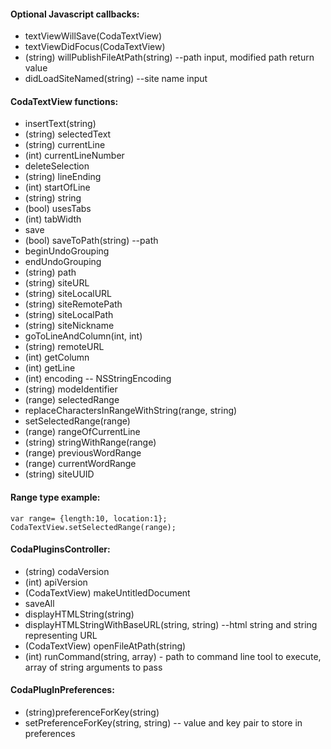 #### Optional Javascript callbacks:

- textViewWillSave(CodaTextView)
- textViewDidFocus(CodaTextView)
- (string) willPublishFileAtPath(string) --path input, modified path return value
- didLoadSiteNamed(string) --site name input

#### CodaTextView functions:

- insertText(string)
- (string) selectedText
- (string) currentLine
- (int) currentLineNumber
- deleteSelection
- (string) lineEnding
- (int) startOfLine
- (string) string
- (bool) usesTabs
- (int) tabWidth
- save
- (bool) saveToPath(string) --path
- beginUndoGrouping
- endUndoGrouping
- (string) path
- (string) siteURL
- (string) siteLocalURL
- (string) siteRemotePath
- (string) siteLocalPath
- (string) siteNickname
- goToLineAndColumn(int, int)
- (string) remoteURL
- (int) getColumn
- (int) getLine
- (int) encoding -- NSStringEncoding
- (string) modeIdentifier
- (range) selectedRange
- replaceCharactersInRangeWithString(range, string)
- setSelectedRange(range)
- (range) rangeOfCurrentLine
- (string) stringWithRange(range)
- (range) previousWordRange
- (range) currentWordRange
- (string) siteUUID

#### Range type example:

```
var range= {length:10, location:1};
CodaTextView.setSelectedRange(range);
```

#### CodaPluginsController:

- (string) codaVersion
- (int) apiVersion
- (CodaTextView) makeUntitledDocument
- saveAll
- displayHTMLString(string)
- displayHTMLStringWithBaseURL(string, string) --html string and string representing URL
- (CodaTextView) openFileAtPath(string)
- (int) runCommand(string, array) - path to command line tool to execute, array of string arguments to pass 


#### CodaPlugInPreferences:

- (string)preferenceForKey(string)
- setPreferenceForKey(string, string) -- value and key pair to store in preferences
